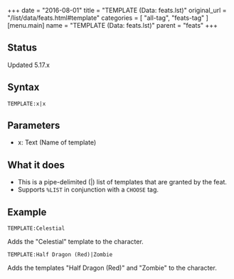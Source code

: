 +++
date = "2016-08-01"
title = "TEMPLATE (Data: feats.lst)"
original_url = "/list/data/feats.html#template"
categories = [ "all-tag", "feats-tag" ]
[menu.main]
    name = "TEMPLATE (Data: feats.lst)"
    parent = "feats"
+++

## Status

Updated 5.17.x

## Syntax

`TEMPLATE:x|x`

## Parameters

-   x: Text (Name of template)



What it does
------------

-   This is a pipe-delimited (|) list of templates that are granted by
    the feat.
-   Supports `%LIST` in conjunction with a `CHOOSE` tag.

Example
-------

`TEMPLATE:Celestial`

Adds the "Celestial" template to the character.

`TEMPLATE:Half Dragon (Red)|Zombie`

Adds the templates "Half Dragon (Red)" and "Zombie" to the character.

